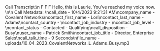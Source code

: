 Call Transcript:\n F F F Hello, this is Laurie. You've reached my voice now. \n\n Call Metadata: \ncall_date - 10/4/2023 9:21:31 AM\ncompany_name - Covalent Networks\ncontact_first_name - Lori\ncontact_last_name - Adams\ncontact_country - \ncontact_job_industry - \ncontact_job_level - \ncontact_status - Contacted - Qualifying\ncall_disposition - Busy\nuser_name - Patrick Smith\ncontact_job_title - Director, Enterprise Sales\ncall_talk_time - 9 Seconds\nfile_name - uploads/10_04_2023_CovalentNetworks_L_Adams_Busy.mp3
